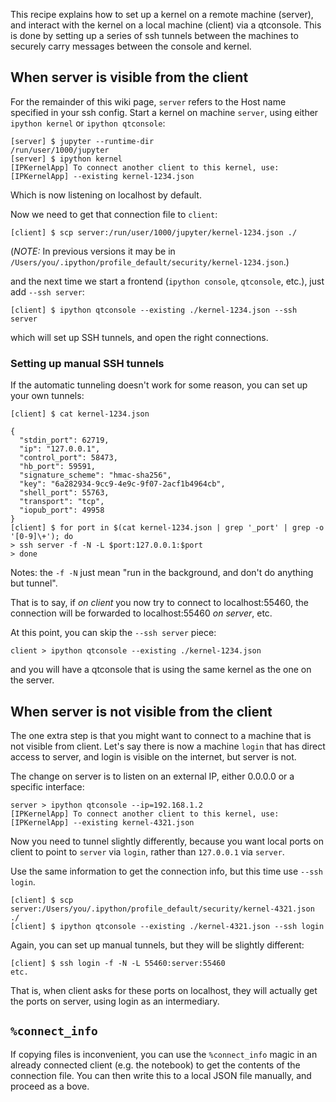 This recipe explains how to set up a kernel on a remote machine (server), and interact with the kernel on a local machine (client) via a qtconsole. This is done by setting up a series of ssh tunnels between the machines to securely carry messages between the console and kernel. 

## When server is visible from the client

For the remainder of this wiki page, `server` refers to the Host name specified in your ssh config. Start a kernel on machine `server`, using either `ipython kernel` or `ipython qtconsole`:

    [server] $ jupyter --runtime-dir
    /run/user/1000/jupyter
    [server] $ ipython kernel
    [IPKernelApp] To connect another client to this kernel, use:
    [IPKernelApp] --existing kernel-1234.json

Which is now listening on localhost by default. 

Now we need to get that connection file to `client`:

    [client] $ scp server:/run/user/1000/jupyter/kernel-1234.json ./

(*NOTE:* In previous versions it may be in `/Users/you/.ipython/profile_default/security/kernel-1234.json`.)

and the next time we start a frontend (`ipython console`, `qtconsole`, etc.), just add `--ssh server`:

    [client] $ ipython qtconsole --existing ./kernel-1234.json --ssh server

which will set up SSH tunnels, and open the right connections.


### Setting up manual SSH tunnels

If the automatic tunneling doesn't work for some reason, you can set up your own tunnels:

    [client] $ cat kernel-1234.json

    {
      "stdin_port": 62719, 
      "ip": "127.0.0.1", 
      "control_port": 58473, 
      "hb_port": 59591, 
      "signature_scheme": "hmac-sha256", 
      "key": "6a282934-9cc9-4e9c-9f07-2acf1b4964cb", 
      "shell_port": 55763, 
      "transport": "tcp", 
      "iopub_port": 49958
    }
    [client] $ for port in $(cat kernel-1234.json | grep '_port' | grep -o '[0-9]\+'); do
    > ssh server -f -N -L $port:127.0.0.1:$port
    > done

Notes: the `-f -N` just mean "run in the background, and don't do anything but tunnel".

That is to say, if *on client* you now try to connect to localhost:55460, the connection will be forwarded to localhost:55460 *on server*, etc.

At this point, you can skip the `--ssh server` piece:

    client > ipython qtconsole --existing ./kernel-1234.json

and you will have a qtconsole that is using the same kernel as the one on the server.

## When server is not visible from the client

The one extra step is that you might want to connect to a machine that is not visible from client.  Let's say there is now a machine `login` that has direct access to server, and login is visible on the internet, but server is not.

The change on server is to listen on an external IP, either 0.0.0.0 or a specific interface:

    server > ipython qtconsole --ip=192.168.1.2
    [IPKernelApp] To connect another client to this kernel, use:
    [IPKernelApp] --existing kernel-4321.json

Now you need to tunnel slightly differently, because you want local ports on client to point to `server` via `login`, rather than `127.0.0.1` via `server`.

Use the same information to get the connection info, but this time use `--ssh login`.

    [client] $ scp server:/Users/you/.ipython/profile_default/security/kernel-4321.json ./
    [client] $ ipython qtconsole --existing ./kernel-4321.json --ssh login

Again, you can set up manual tunnels, but they will be slightly different:

    [client] $ ssh login -f -N -L 55460:server:55460
    etc.

That is, when client asks for these ports on localhost, they will actually get the ports on server, using login as an intermediary.


## `%connect_info`

If copying files is inconvenient, you can use the `%connect_info` magic in an already connected client (e.g. the notebook) to get the contents of the connection file.  You can then write this to a local JSON file manually, and proceed as a bove.